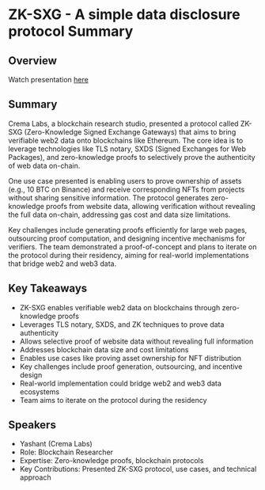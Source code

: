 # ZK-SXG - A simple data disclosure protocol Summary

## Overview
Watch presentation [here](https://streameth.org/edge_city/watch?session=670fb2ef50c4a85480eb2850)

## Summary
Crema Labs, a blockchain research studio, presented a protocol called ZK-SXG (Zero-Knowledge Signed Exchange Gateways) that aims to bring verifiable web2 data onto blockchains like Ethereum. The core idea is to leverage technologies like TLS notary, SXDS (Signed Exchanges for Web Packages), and zero-knowledge proofs to selectively prove the authenticity of web data on-chain.

One use case presented is enabling users to prove ownership of assets (e.g., 10 BTC on Binance) and receive corresponding NFTs from projects without sharing sensitive information. The protocol generates zero-knowledge proofs from website data, allowing verification without revealing the full data on-chain, addressing gas cost and data size limitations.

Key challenges include generating proofs efficiently for large web pages, outsourcing proof computation, and designing incentive mechanisms for verifiers. The team demonstrated a proof-of-concept and plans to iterate on the protocol during their residency, aiming for real-world implementations that bridge web2 and web3 data.

## Key Takeaways
- ZK-SXG enables verifiable web2 data on blockchains through zero-knowledge proofs
- Leverages TLS notary, SXDS, and ZK techniques to prove data authenticity
- Allows selective proof of website data without revealing full information
- Addresses blockchain data size and cost limitations
- Enables use cases like proving asset ownership for NFT distribution
- Key challenges include proof generation, outsourcing, and incentive design
- Real-world implementation could bridge web2 and web3 data ecosystems
- Team aims to iterate on the protocol during the residency

## Speakers
- Yashant (Crema Labs)
- Role: Blockchain Researcher
- Expertise: Zero-knowledge proofs, blockchain protocols
- Key Contributions: Presented ZK-SXG protocol, use cases, and technical approach

